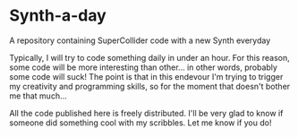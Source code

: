# Synth-a-day
A repository containing SuperCollider code with a new Synth everyday

Typically, I will try to code something daily in under an hour. For this reason, some code will be more interesting than other... in other words, probably some code will suck! The point is that in this endevour I'm trying to trigger my creativity and programming skills, so for the moment that doesn't bother me that much...

All the code published here is freely distributed. I'll be very glad to know if someone did something cool with my scribbles. Let me know if you do!
